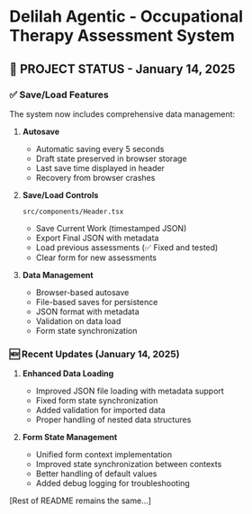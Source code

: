 # Delilah Agentic - Occupational Therapy Assessment System

## 🎯 PROJECT STATUS - January 14, 2025

### ✅ Save/Load Features
The system now includes comprehensive data management:

1. **Autosave**
   - Automatic saving every 5 seconds
   - Draft state preserved in browser storage
   - Last save time displayed in header
   - Recovery from browser crashes

2. **Save/Load Controls**
   ```
   src/components/Header.tsx
   ```
   - Save Current Work (timestamped JSON)
   - Export Final JSON with metadata
   - Load previous assessments (✅ Fixed and tested)
   - Clear form for new assessments

3. **Data Management**
   - Browser-based autosave
   - File-based saves for persistence
   - JSON format with metadata
   - Validation on data load
   - Form state synchronization

### 🆕 Recent Updates (January 14, 2025)
1. **Enhanced Data Loading**
   - Improved JSON file loading with metadata support
   - Fixed form state synchronization
   - Added validation for imported data
   - Proper handling of nested data structures

2. **Form State Management**
   - Unified form context implementation
   - Improved state synchronization between contexts
   - Better handling of default values
   - Added debug logging for troubleshooting

[Rest of README remains the same...]